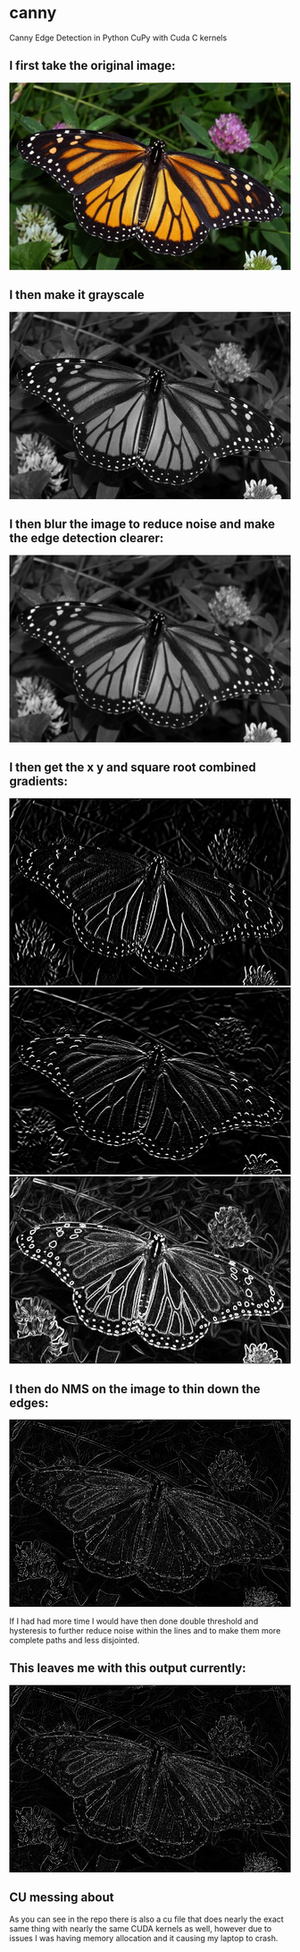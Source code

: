 # canny
Canny Edge Detection in Python CuPy with Cuda C kernels

## I first take the original image:

![original](./Images/step0_original.png)

## I then make it grayscale

![gray](./Images/step1_gray.png)

## I then blur the image to reduce noise and make the edge detection clearer:

![blur](./Images/step2_blurred.png)

## I then get the x y and square root combined gradients:

![gradient x](./Images/step3_grad_x.png)
![gradient y](./Images/step3_grad_y.png)
![combined gradient](./Images/step3_grad_mag.png)

## I then do NMS on the image to thin down the edges:

![nms](./Images/step4_nms.png)

If I had had more time I would have then done double threshold and hysteresis to further reduce noise within the lines and to make them more complete paths and less disjointed.

## This leaves me with this output currently:

![final](./Images/output.png)

## CU messing about

As you can see in the repo there is also a cu file that does nearly the exact same thing with nearly the same CUDA kernels as well, however due to issues I was having memory allocation and it causing my laptop to crash.
